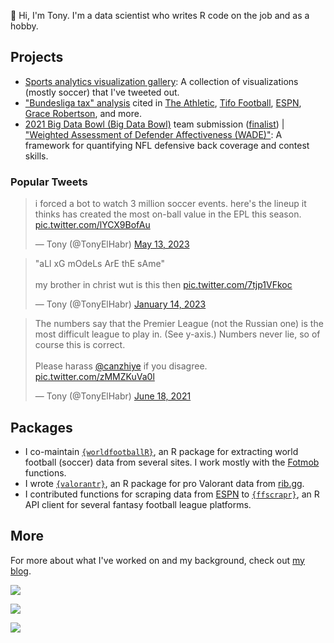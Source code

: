 👋 Hi, I'm Tony. I'm a data scientist who writes R code on the job and as a hobby.

## Projects

-   [Sports analytics visualization gallery](https://github.com/tonyelhabr/sports_viz): A collection of visualizations (mostly soccer) that I've tweeted out.
-   ["Bundesliga tax" analysis](https://twitter.com/TonyElHabr/status/1405946563260817412) cited in [The Athletic](https://theathletic.com/3307533/2022/05/16/a-case-against-erling-haalands-move-to-manchester-city/), [Tifo Football](https://www.youtube.com/watch?v=07gDK0_Ea1U), [ESPN](https://www.espn.com/sports/insider/soccer/insider/story/_/id/34373375/bayern-munich-bundesliga-does-german-soccer-weirdness-hurt-dominant-team), [Grace Robertson](https://onfootball.substack.com/p/is-the-bundesliga-tax-real), and more.
-   [2021 Big Data Bowl (Big Data Bowl)](https://operations.nfl.com/gameday/analytics/big-data-bowl/) team submission ([finalist](https://www.youtube.com/watch?v=l-O24EqD4YI)) \| ["Weighted Assessment of Defender Affectiveness (WADE)"](https://www.kaggle.com/asmaetoumi/weighted-assessment-of-defender-effectiveness): A framework for quantifying NFL defensive back coverage and contest skills.

### Popular Tweets

<blockquote class="twitter-tweet"><p lang="en" dir="ltr">i forced a bot to watch 3 million soccer events. here&#39;s the lineup it thinks has created the most on-ball value in the EPL this season. <a href="https://t.co/lYCX9BofAu">pic.twitter.com/lYCX9BofAu</a></p>&mdash; Tony (@TonyElHabr) <a href="https://twitter.com/TonyElHabr/status/1657386447958159367?ref_src=twsrc%5Etfw">May 13, 2023</a></blockquote> <script async src="https://platform.twitter.com/widgets.js" charset="utf-8"></script> 

<blockquote class="twitter-tweet"><p lang="en" dir="ltr">&quot;aLl xG mOdeLs ArE thE sAme&quot;<br><br>my brother in christ wut is this then <a href="https://t.co/7tjp1VFkoc">pic.twitter.com/7tjp1VFkoc</a></p>&mdash; Tony (@TonyElHabr) <a href="https://twitter.com/TonyElHabr/status/1614288983105617922?ref_src=twsrc%5Etfw">January 14, 2023</a></blockquote> <script async src="https://platform.twitter.com/widgets.js" charset="utf-8"></script> 

<blockquote class="twitter-tweet"><p lang="en" dir="ltr">The numbers say that the Premier League (not the Russian one) is the most difficult league to play in. (See y-axis.) Numbers never lie, so of course this is correct.<br><br>Please harass <a href="https://twitter.com/canzhiye?ref_src=twsrc%5Etfw">@canzhiye</a> if you disagree. <a href="https://t.co/zMMZKuVa0l">pic.twitter.com/zMMZKuVa0l</a></p>&mdash; Tony (@TonyElHabr) <a href="https://twitter.com/TonyElHabr/status/1405946557237796871?ref_src=twsrc%5Etfw">June 18, 2021</a></blockquote> <script async src="https://platform.twitter.com/widgets.js" charset="utf-8"></script> 

## Packages

-   I co-maintain [`{worldfootballR}`](https://github.com/JaseZiv/worldfootballR), an R package for extracting world football (soccer) data from several sites. I work mostly with the [Fotmob](https://www.fotmob.com/) functions.
-   I wrote [`{valorantr}`](https://github.com/tonyelhabr/valorantr), an R package for pro Valorant data from [rib.gg](https://rib.gg/).
-   I contributed functions for scraping data from [ESPN](https://www.espn.com/) to [`{ffscrapr}`](https://github.com/ffverse/ffscrapr/), an R API client for several fantasy football league platforms.

## More

For more about what I've worked on and my background, check out [my blog](https://tonyelhabr.rbind.io).

![](http://github-profile-summary-cards.vercel.app/api/cards/profile-details?username=tonyelhabr&theme=github)

![](http://github-profile-summary-cards.vercel.app/api/cards/stats?username=tonyelhabr&theme=github)

![](http://github-profile-summary-cards.vercel.app/api/cards/productive-time?username=tonyelhabr&theme=github&utcOffset=-6) 

